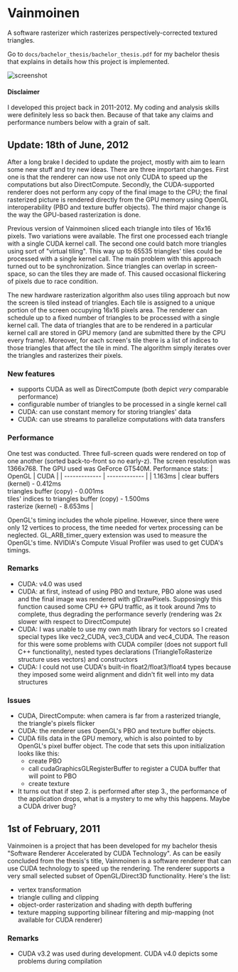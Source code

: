 # Vainmoinen

A software rasterizer which rasterizes perspectively-corrected textured triangles.

Go to `docs/bachelor_thesis/bachelor_thesis.pdf` for my bachelor thesis that explains in details how this project is implemented.

![screenshot](https://user-images.githubusercontent.com/37375338/215572689-142291d8-fb45-4400-8e37-ebad26841c3a.png)

#### Disclaimer
I developed this project back in 2011-2012. My coding and analysis skills were definitely less so back then. Because of that take any claims and performance numbers below with a grain of salt.

## Update: 18th of June, 2012

After a long brake I decided to update the project, mostly with aim to learn some new stuff and try new ideas. There are three important changes. First one is that the renderer can now use not only CUDA to speed up the computations but also DirectCompute. Secondly, the CUDA-supported renderer does not perform any copy of the final image to the CPU; the final rasterized picture is rendered directly from the GPU memory using OpenGL interoperability (PBO and texture buffer objects). The third major change is the way the GPU-based rasterization is done.

Previous version of Vainmoinen sliced each triangle into tiles of 16x16 pixels. Two variations were available. The first one processed each triangle with a single CUDA kernel call. The second one could batch more triangles using sort of "virtual tiling". This way up to 65535 triangles' tiles could be processed with a single kernel call. The main problem with this approach turned out to be synchronization. Since triangles can overlap in screen-space, so can the tiles they are made of. This caused occasional flickering of pixels due to race condition.

The new hardware rasterization algorithm also uses tiling approach but now the screen is tiled instead of triangles. Each tile is assigned to a unique portion of the screen occupying 16x16 pixels area. The renderer can schedule up to a fixed number of triangles to be processed with a single kernel call. The data of triangles that are to be rendered in a particular kernel call are stored in GPU memory (and are submitted there by the CPU every frame). Moreover, for each screen's tile there is a list of indices to those triangles that affect the tile in mind. The algorithm simply iterates over the triangles and rasterizes their pixels.

### New features
- supports CUDA as well as DirectCompute (both depict *very* comparable performance)
- configurable number of triangles to be processed in a single kernel call
- CUDA: can use constant memory for storing triangles' data
- CUDA: can use streams to parallelize computations with data transfers

### Performance

One test was conducted. Three full-screen quads were rendered on top of one another (sorted back-to-front so no early-z). The screen resolution was 1366x768. The GPU used was GeForce GT540M. Performance stats:
| OpenGL  | CUDA |
| ------------- | ------------- |
| 1.163ms | clear buffers (kernel) - 0.412ms <br/> triangles buffer (copy) - 0.001ms <br/> tiles' indices to triangles buffer (copy) - 1.500ms <br/> rasterize (kernel) - 8.653ms |

OpenGL's timing includes the whole pipeline. However, since there were only 12 vertices to process, the time needed for vertex processing can be neglected.
GL_ARB_timer_query extension was used to measure the OpenGL's time. NVIDIA's Compute Visual Profiler was used to get CUDA's timings.

### Remarks
- CUDA: v4.0 was used
- CUDA: at first, instead of using PBO and texture, PBO alone was used and the final image was rendered with glDrawPixels. Supposingly this function caused some CPU <-> GPU traffic, as it took around 7ms to complete, thus degrading the performance severly (rendering was 2x slower with respect to DirectCompute)
- CUDA: I was unable to use my own math library for vectors so I created special types like vec2_CUDA, vec3_CUDA and vec4_CUDA. The reason for this were some problems with CUDA compiler (does not support full C++ functionality), nested types declarations (TriangleToRasterize structure uses vectors) and constructors
- CUDA: I could not use CUDA's built-in float2/float3/float4 types because they imposed some weird alignment and didn't fit well into my data structures

### Issues
- CUDA, DirectCompute: when camera is far from a rasterized triangle, the triangle's pixels flicker
- CUDA: the renderer uses OpenGL's PBO and texture buffer objects.
- CUDA fills data in the GPU memory, which is also pointed to by OpenGL's pixel buffer object. The code that sets this upon initialization looks like this:
  - create PBO
  - call cudaGraphicsGLRegisterBuffer to register a CUDA buffer that will point to PBO
  - create texture
- It turns out that if step 2. is performed after step 3., the performance of the application drops, what is a mystery to me why this happens. Maybe a CUDA driver bug?


## 1st of February, 2011

Vainmoinen is a project that has been developed for my bachelor thesis "Software Renderer Accelerated by CUDA Technology". As can be easily concluded from the thesis's title, Vainmoinen is a software renderer that can use CUDA technology to speed up the rendering. The renderer supports a very small selected subset of OpenGL/Direct3D functionality. Here's the list:
- vertex transformation
- triangle culling and clipping
- object-order rasterization and shading with depth buffering
- texture mapping supporting bilinear filtering and mip-mapping (not available for CUDA renderer)

### Remarks
- CUDA v3.2 was used during development. CUDA v4.0 depicts some problems during compilation
